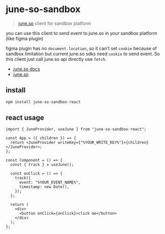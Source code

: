 # june-so-sandbox

> [june.so](https://www.june.so/) client for sandbox platform

you can use this client to send event to june.so in your sandbox platform (like figma plugin)

figma plugin has no `document.location`, so it can't set `cookie` because of sandbox limitation
but current june.so sdks need `cookie` to send event.
So this client just call june.so api directly use `fetch`.

- [june.so docs](https://www.june.so/docs/start-here)
- [june.so](https://www.june.so/)

## install

```bash
npm install june-so-sandbox-react
```

## react usage

```tsx
import { JuneProvider, useJune } from "june-so-sandbox-react";

const App = ({ children }) => {
  return <JuneProvider writeKey={"%YOUR_WRITE_KEY%"}>{children}</JuneProvider>;
};

const Component = () => {
  const { track } = useJune();

  const onClick = () => {
    track({
      event: "%YOUR_EVENT_NAME%",
      timestamp: new Date(),
    });
  };

  return (
    <div>
      <button onClick={onClick}>click me</button>
    </div>
  );
};
```
